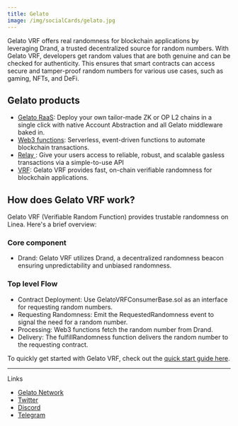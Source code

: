 ```yaml
---
title: Gelato
image: /img/socialCards/gelato.jpg
---
```


Gelato VRF offers real randomness for blockchain applications by leveraging Drand, a trusted decentralized source for random numbers. With Gelato VRF, developers get random values that are both genuine and can be checked for authenticity. This ensures that smart contracts can access secure and tamper-proof random numbers for various use cases, such as gaming, NFTs, and DeFi.

## Gelato products

- [Gelato RaaS](https://docs.gelato.network/developer-services/introduction): Deploy your own tailor-made ZK or OP L2 chains in a single click with native Account Abstraction and all Gelato middleware baked in.
- [Web3 functions](https://docs.gelato.network/web3-services/web3-functions): Serverless, event-driven functions to automate blockchain transactions.
- [ Relay ](https://docs.gelato.network/web3-services/relay): Give your users access to reliable, robust, and scalable gasless transactions via a simple-to-use API
- [VRF](https://docs.gelato.network/web3-services/vrf): Gelato VRF provides fast, on-chain verifiable randomness for blockchain applications.

## How does Gelato VRF work?

Gelato VRF (Verifiable Random Function) provides trustable randomness on Linea. Here's a brief overview:

### Core component

- Drand: Gelato VRF utilizes Drand, a decentralized randomness beacon ensuring unpredictability and unbiased randomness.

### Top level Flow

- Contract Deployment: Use GelatoVRFConsumerBase.sol as an interface for requesting random numbers.
- Requesting Randomness: Emit the RequestedRandomness event to signal the need for a random number.
- Processing: Web3 functions fetch the random number from Drand.
- Delivery: The fulfillRandomness function delivers the random number to the requesting contract.

To quickly get started with Gelato VRF, check out the [quick start guide here](https://docs.gelato.network/web3-services/vrf/quick-start).

---

Links

- [Gelato Network](https://gelato.network/)
- [Twitter](https://twitter.com/gelatonetwork)
- [Discord](https://discord.com/invite/ApbA39BKyJ)
- [Telegram](https://t.me/gelatonetwork)
